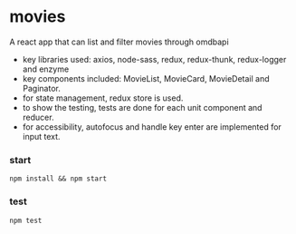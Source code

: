 # movies
A react app that can list and filter movies through omdbapi

- key libraries used: axios, node-sass, redux, redux-thunk, redux-logger and enzyme
- key components included: MovieList, MovieCard, MovieDetail and Paginator.
- for state management, redux store is used.
- to show the testing, tests are done for each unit component and reducer.
- for accessibility, autofocus and handle key enter are implemented for input text.


### start
```npm install && npm start```

### test
```npm test```